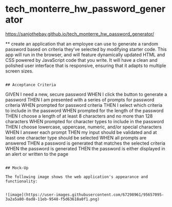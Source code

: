 # tech_monterre_hw_password_generator


https://sanjothebay.github.io/tech_monterre_hw_password_generator/

** create an application that an employee can use to generate a random password based on criteria they’ve selected by modifying starter code. This app will run in the browser, and 
will feature dynamically updated HTML and CSS powered by JavaScript code that you write. It will have a clean and polished user interface that is responsive, ensuring that it 
adapts to multiple screen sizes.

```

## Acceptance Criteria

```
GIVEN I need a new, secure password
WHEN I click the button to generate a password
THEN I am presented with a series of prompts for password criteria
WHEN prompted for password criteria
THEN I select which criteria to include in the password
WHEN prompted for the length of the password
THEN I choose a length of at least 8 characters and no more than 128 characters
WHEN prompted for character types to include in the password
THEN I choose lowercase, uppercase, numeric, and/or special characters
WHEN I answer each prompt
THEN my input should be validated and at least one character type should be selected
WHEN all prompts are answered
THEN a password is generated that matches the selected criteria
WHEN the password is generated
THEN the password is either displayed in an alert or written to the page
```

## Mock-Up

The following image shows the web application's appearance and functionality:


![image](https://user-images.githubusercontent.com/67298961/95657095-3a2a5a80-0ad8-11eb-9548-f5d63618a0f1.png)
